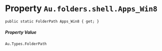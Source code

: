 # Property `Au.folders.shell.Apps_Win8`

```
public static FolderPath Apps_Win8 { get; }
```

##### Property Value

`Au.Types.FolderPath`